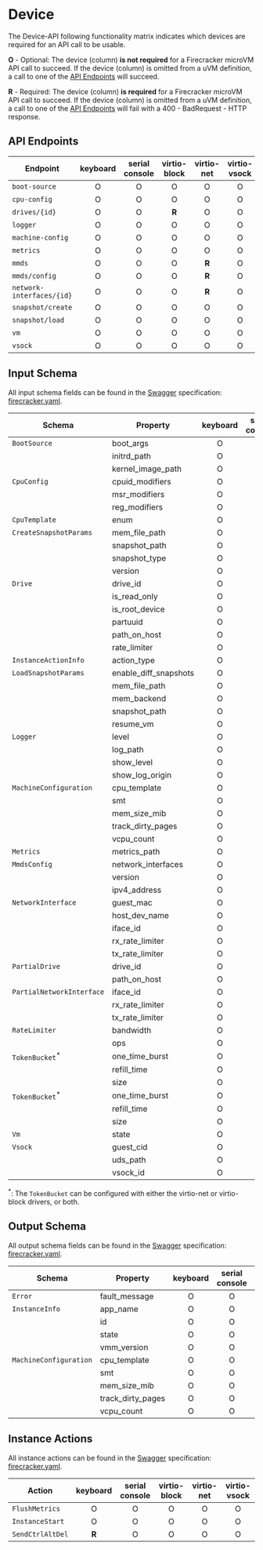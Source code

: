 # Device

The Device-API following functionality matrix indicates which devices are
required for an API call to be usable.

**O** - Optional: The device (column) **is not required** for a Firecracker
microVM API call to succeed. If the device (column) is omitted from a uVM
definition, a call to one of the [API Endpoints](#api-endpoints) will succeed.

**R** - Required: The device (column) **is required** for a Firecracker microVM
API call to succeed. If the device (column) is omitted from a uVM definition,
a call to one of the [API Endpoints](#api-endpoints) will fail with a
400 - BadRequest - HTTP response.

## API Endpoints

| Endpoint                  | keyboard | serial console | virtio-block | virtio-net | virtio-vsock |
| ------------------------- | :------: | :------------: | :----------: |:----------:| :----------: |
| `boot-source`             |    O     |       O        |      O       |     O      |      O       |
| `cpu-config`              |    O     |       O        |      O       |     O      |      O       |
| `drives/{id}`             |    O     |       O        |    **R**     |     O      |      O       |
| `logger`                  |    O     |       O        |      O       |     O      |      O       |
| `machine-config`          |    O     |       O        |      O       |     O      |      O       |
| `metrics`                 |    O     |       O        |      O       |     O      |      O       |
| `mmds`                    |    O     |       O        |      O       |   **R**    |      O       |
| `mmds/config`             |    O     |       O        |      O       |   **R**    |      O       |
| `network-interfaces/{id}` |    O     |       O        |      O       |   **R**    |      O       |
| `snapshot/create`         |    O     |       O        |      O       |     O      |      O       |
| `snapshot/load`           |    O     |       O        |      O       |     O      |      O       |
| `vm`                      |    O     |       O        |      O       |     O      |      O       |
| `vsock`                   |    O     |       O        |      O       |     O      |      O       |

## Input Schema

All input schema fields can be found in the [Swagger](https://swagger.io)
specification: [firecracker.yaml](./../src/api_server/swagger/firecracker.yaml).

| Schema                     | Property              | keyboard | serial console | virtio-block |  virtio-net   | virtio-vsock |
|----------------------------|-----------------------| :------: | :------------: | :----------: |:-------------:| :----------: |
| `BootSource`               | boot_args             |    O     |       O        |      O       |       O       |      O       |
|                            | initrd_path           |    O     |       O        |      O       |       O       |      O       |
|                            | kernel_image_path     |    O     |       O        |      O       |       O       |      O       |
| `CpuConfig`                | cpuid_modifiers       |    O     |       O        |      O       |       O       |      O       |
|                            | msr_modifiers         |    O     |       O        |      O       |       O       |      O       |
|                            | reg_modifiers         |    O     |       O        |      O       |       O       |      O       |
| `CpuTemplate`              | enum                  |    O     |       O        |      O       |       O       |      O       |
| `CreateSnapshotParams`     | mem_file_path         |    O     |       O        |      O       |       O       |      O       |
|                            | snapshot_path         |    O     |       O        |      O       |       O       |      O       |
|                            | snapshot_type         |    O     |       O        |      O       |       O       |      O       |
|                            | version               |    O     |       O        |      O       |       O       |      O       |
| `Drive`                    | drive_id              |    O     |       O        |    **R**     |       O       |      O       |
|                            | is_read_only          |    O     |       O        |    **R**     |       O       |      O       |
|                            | is_root_device        |    O     |       O        |    **R**     |       O       |      O       |
|                            | partuuid              |    O     |       O        |    **R**     |       O       |      O       |
|                            | path_on_host          |    O     |       O        |    **R**     |       O       |      O       |
|                            | rate_limiter          |    O     |       O        |    **R**     |       O       |      O       |
| `InstanceActionInfo`       | action_type           |    O     |       O        |      O       |       O       |      O       |
| `LoadSnapshotParams`       | enable_diff_snapshots |    O     |       O        |      O       |       O       |      O       |
|                            | mem_file_path         |    O     |       O        |      O       |       O       |      O       |
|                            | mem_backend           |    O     |       O        |      O       |       O       |      O       |
|                            | snapshot_path         |    O     |       O        |      O       |       O       |      O       |
|                            | resume_vm             |    O     |       O        |      O       |       O       |      O       |
| `Logger`                   | level                 |    O     |       O        |      O       |       O       |      O       |
|                            | log_path              |    O     |       O        |      O       |       O       |      O       |
|                            | show_level            |    O     |       O        |      O       |       O       |      O       |
|                            | show_log_origin       |    O     |       O        |      O       |       O       |      O       |
| `MachineConfiguration`     | cpu_template          |    O     |       O        |      O       |       O       |      O       |
|                            | smt                   |    O     |       O        |      O       |       O       |      O       |
|                            | mem_size_mib          |    O     |       O        |      O       |       O       |      O       |
|                            | track_dirty_pages     |    O     |       O        |      O       |       O       |      O       |
|                            | vcpu_count            |    O     |       O        |      O       |       O       |      O       |
| `Metrics`                  | metrics_path          |    O     |       O        |      O       |       O       |      O       |
| `MmdsConfig`               | network_interfaces    |    O     |       O        |      O       |     **R**     |      O       |
|                            | version               |    O     |       O        |      O       |     **R**     |      O       |
|                            | ipv4_address          |    O     |       O        |      O       |     **R**     |      O       |
| `NetworkInterface`         | guest_mac             |    O     |       O        |      O       |     **R**     |      O       |
|                            | host_dev_name         |    O     |       O        |      O       |     **R**     |      O       |
|                            | iface_id              |    O     |       O        |      O       |     **R**     |      O       |
|                            | rx_rate_limiter       |    O     |       O        |      O       |     **R**     |      O       |
|                            | tx_rate_limiter       |    O     |       O        |      O       |     **R**     |      O       |
| `PartialDrive`             | drive_id              |    O     |       O        |    **R**     |       O       |      O       |
|                            | path_on_host          |    O     |       O        |    **R**     |       O       |      O       |
| `PartialNetworkInterface`  | iface_id              |    O     |       O        |      O       |     **R**     |      O       |
|                            | rx_rate_limiter       |    O     |       O        |      O       |     **R**     |      O       |
|                            | tx_rate_limiter       |    O     |       O        |      O       |     **R**     |      O       |
| `RateLimiter`              | bandwidth             |    O     |       O        |      O       |     **R**     |      O       |
|                            | ops                   |    O     |       O        |    **R**     |       O       |      O       |
| `TokenBucket`<sup>\*</sup> | one_time_burst        |    O     |       O        |    **R**     |       O       |      O       |
|                            | refill_time           |    O     |       O        |    **R**     |       O       |      O       |
|                            | size                  |    O     |       O        |    **R**     |       O       |      O       |
| `TokenBucket`<sup>\*</sup> | one_time_burst        |    O     |       O        |      O       |     **R**     |      O       |
|                            | refill_time           |    O     |       O        |      O       |     **R**     |      O       |
|                            | size                  |    O     |       O        |      O       |     **R**     |      O       |
| `Vm`                       | state                 |    O     |       O        |      O       |       O       |      O       |
| `Vsock`                    | guest_cid             |    O     |       O        |      O       |       O       |    **R**     |
|                            | uds_path              |    O     |       O        |      O       |       O       |    **R**     |
|                            | vsock_id              |    O     |       O        |      O       |       O       |    **R**     |

<sup>\*</sup>: The `TokenBucket` can be configured with either the virtio-net
or virtio-block drivers, or both.

## Output Schema

All output schema fields can be found in the [Swagger](https://swagger.io)
specification: [firecracker.yaml](./../src/api_server/swagger/firecracker.yaml).

| Schema                 | Property          | keyboard | serial console | virtio-block | virtio-net | virtio-vsock |
| ---------------------- | ----------------- | :------: | :------------: | :----------: | :--------: | :----------: |
| `Error`                | fault_message     |    O     |       O        |      O       |     O      |      O       |
| `InstanceInfo`         | app_name          |    O     |       O        |      O       |     O      |      O       |
|                        | id                |    O     |       O        |      O       |     O      |      O       |
|                        | state             |    O     |       O        |      O       |     O      |      O       |
|                        | vmm_version       |    O     |       O        |      O       |     O      |      O       |
| `MachineConfiguration` | cpu_template      |    O     |       O        |      O       |     O      |      O       |
|                        | smt               |    O     |       O        |      O       |     O      |      O       |
|                        | mem_size_mib      |    O     |       O        |      O       |     O      |      O       |
|                        | track_dirty_pages |    O     |       O        |      O       |     O      |      O       |
|                        | vcpu_count        |    O     |       O        |      O       |     O      |      O       |

## Instance Actions

All instance actions can be found in the [Swagger](https://swagger.io)
specification: [firecracker.yaml](./../src/api_server/swagger/firecracker.yaml).

| Action           | keyboard | serial console | virtio-block | virtio-net | virtio-vsock |
| ---------------- | :------: | :------------: | :----------: | :--------: | :----------: |
| `FlushMetrics`   |    O     |       O        |      O       |     O      |      O       |
| `InstanceStart`  |    O     |       O        |      O       |     O      |      O       |
| `SendCtrlAltDel` |  **R**   |       O        |      O       |     O      |      O       |
